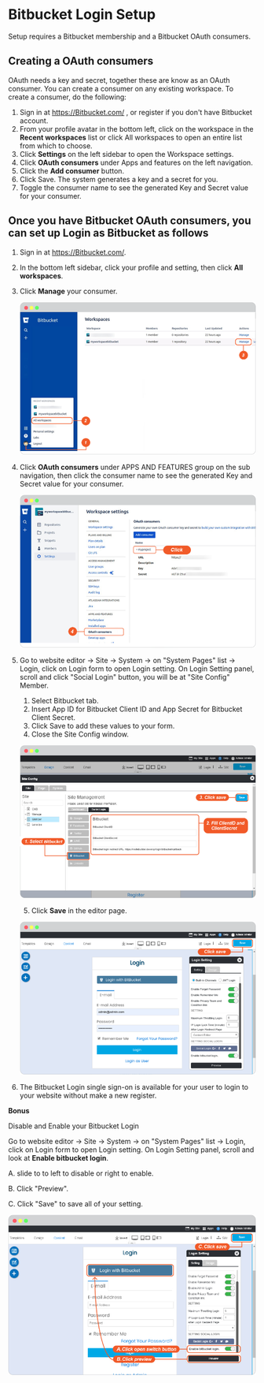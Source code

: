 # Bitbucket Login Setup

Setup requires a Bitbucket membership and a Bitbucket OAuth consumers.

## Creating a OAuth consumers

OAuth needs a key and secret, together these are know as an OAuth consumer. You can create a consumer on any existing workspace. To create a consumer, do the following:

1. Sign in at <https://Bitbucket.com/> , or register if you don't have Bitbucket account.
2. From your profile avatar in the bottom left, click on the workspace in the **Recent workspaces** list or click All workspaces to open an entire list from which to choose.
3. Click **Settings** on the left sidebar to open the Workspace settings.
4. Click **OAuth consumers** under Apps and features on the left navigation.
5. Click the **Add consumer** button.
6. Click Save.
   The system generates a key and a secret for you.
7. Toggle the consumer name to see the generated Key and Secret value for your consumer.

## Once you have Bitbucket OAuth consumers, you can set up Login as Bitbucket as follows

1. Sign in at <https://Bitbucket.com/>.

2. In the bottom left sidebar, click your profile and setting, then click **All workspaces**.

3. Click **Manage** your consumer.

    ![image](images/login_social_bitbucket/bitbucket_02.png)

4. Click **OAuth consumers** under APPS AND FEATURES group on the sub navigation, then click the consumer name to see the generated Key and Secret value for your consumer.

    ![image](images/login_social_bitbucket/bitbucket_03.png)

5. Go to website editor -> Site -> System -> on "System Pages" list -> Login, click on Login form to open Login setting. On Login Setting panel, scroll and click "Social Login" button, you will be at "Site Config" Member.

   1. Select Bitbucket tab.
   2. Insert App ID for Bitbucket Client ID and App Secret for Bitbucket Client Secret.
   3. Click Save to add these values to your form.
   4. Close the Site Config window.

    ![image](images/login_social_bitbucket/bitbucket_login_config_01.jpg)

   5. Click **Save** in the editor page.

    ![image](images/login_social_bitbucket/img_bitbucket_login_config_03.png)

6. The Bitbucket Login single sign-on is available for your user to login to your website without make a new register.



**Bonus**

Disable and Enable your Bitbucket Login

Go to website editor -> Site -> System -> on "System Pages" list -> Login, click on Login form to open Login setting. On Login Setting panel, scroll and look at **Enable bitbucket login**.

A.  slide to to left to disable or right to enable.

B.  Click "Preview".

C.  Click "Save" to save all of your setting.

![image](images/login_social_bitbucket/bitbucket_login_config_02.png)


